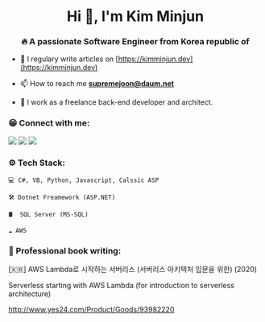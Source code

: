 
<h1 align="center">Hi 👋, I'm Kim Minjun</h1>
<h3 align="center">🔥 A passionate Software Engineer from Korea republic of</h3>

- 📝 I regulary write articles on [https://kimminjun.dev](https://kimminjun.dev)

- 📫 How to reach me **supremejoon@daum.net**

- 💼 I work as a freelance back-end developer and architect.


<h3 align="left">😁 Connect with me:</h3>

[<img src="https://img.shields.io/badge/linkedin-%230077B5.svg?&style=for-the-badge&logo=linkedin&logoColor=white" />](https://www.linkedin.com/in/KimMinJunDev) 
[<img src = "https://img.shields.io/badge/instagram-%23E4405F.svg?&style=for-the-badge&logo=instagram&logoColor=white">](https://www.instagram.com/supremejoon_/)
[<img src = "https://img.shields.io/badge/facebook-%231877F2.svg?&style=for-the-badge&logo=facebook&logoColor=white">](https://www.facebook.com/supremejoon)

<h3 align="left">⚙️ Tech Stack:</h3>


    💻 C#, VB, Python, Javascript, Calssic ASP

    🛠️ Dotnet Freamework (ASP.NET)

    🛢️  SQL Server (MS-SQL)
    
    ☁️ AWS
    
    
<h3 align="left">📖 Professional book writing:</h3>

[🇰🇷] AWS Lambda로 시작하는 서버리스 (서버리스 아키텍처 입문을 위한) (2020)

Serverless starting with AWS Lambda (for introduction to serverless architecture)

http://www.yes24.com/Product/Goods/93982220

